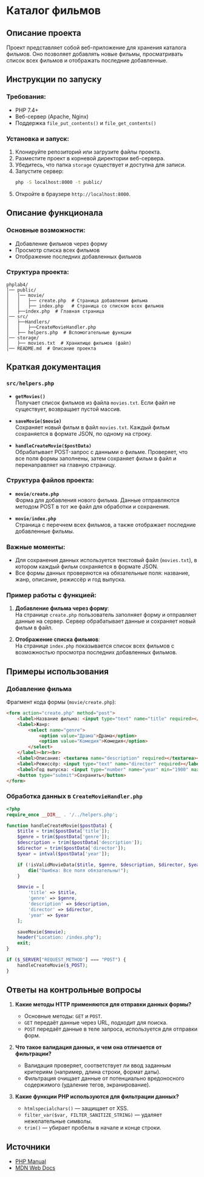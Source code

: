 # Каталог фильмов

## Описание проекта  
Проект представляет собой веб-приложение для хранения каталога фильмов. Оно позволяет добавлять новые фильмы, просматривать список всех фильмов и отображать последние добавленные.

## Инструкции по запуску  

### Требования:  
- PHP 7.4+  
- Веб-сервер (Apache, Nginx)  
- Поддержка `file_put_contents()` и `file_get_contents()`

### Установка и запуск:  
1. Клонируйте репозиторий или загрузите файлы проекта.  
2. Разместите проект в корневой директории веб-сервера.  
3. Убедитесь, что папка `storage` существует и доступна для записи.  
4. Запустите сервер:  
   ```sh
   php -S localhost:8000 -t public/
   ```
5. Откройте в браузере `http://localhost:8000`.

## Описание функционала  

### Основные возможности:  
- Добавление фильмов через форму  
- Просмотр списка всех фильмов  
- Отображение последних добавленных фильмов  

### Структура проекта:  
```
phplab4/
│── public/
│   │── movie/
│   │   ├── create.php  # Страница добавления фильма
│   │   ├── index.php   # Страница со списком всех фильмов
│   ├──index.php  # Главная страница
│── src/
│   ├──Handlers/
│   │   ├──CreateMovieHandler.php
│   ├── helpers.php  # Вспомогательные функции
│── storage/
│   ├── movies.txt  # Хранилище фильмов (файл)
│── README.md  # Описание проекта
```

## Краткая документация  

### `src/helpers.php`

- **`getMovies()`**  
  Получает список фильмов из файла `movies.txt`. Если файл не существует, возвращает пустой массив.

- **`saveMovie($movie)`**  
  Сохраняет новый фильм в файл `movies.txt`. Каждый фильм сохраняется в формате JSON, по одному на строку.

- **`handleCreateMovie($postData)`**  
  Обрабатывает POST-запрос с данными о фильме. Проверяет, что все поля формы заполнены, затем сохраняет фильм в файл и перенаправляет на главную страницу.

### Структура файлов проекта:

- **`movie/create.php`**  
  Форма для добавления нового фильма. Данные отправляются методом POST в тот же файл для обработки и сохранения.

- **`movie/index.php`**  
  Страница с перечнем всех фильмов, а также отображает последние добавленные фильмы.

### Важные моменты:

- Для сохранения данных используется текстовый файл (`movies.txt`), в котором каждый фильм сохраняется в формате JSON.  
- Все формы данных проверяются на обязательные поля: название, жанр, описание, режиссёр и год выпуска.

### Пример работы с функцией:

1. **Добавление фильма через форму**:  
   На странице `create.php` пользователь заполняет форму и отправляет данные на сервер. Сервер обрабатывает данные и сохраняет новый фильм в файл.

2. **Отображение списка фильмов**:  
   На странице `index.php` показывается список всех фильмов с возможностью просмотра последних добавленных фильмов.


## Примеры использования  

### Добавление фильма  
Фрагмент кода формы (`movie/create.php`):  
```html
<form action="create.php" method="post">
    <label>Название фильма: <input type="text" name="title" required></label><br><br>
    <label>Жанр:
        <select name="genre">
            <option value="Драма">Драма</option>
            <option value="Комедия">Комедия</option>
        </select>
    </label><br><br>
    <label>Описание: <textarea name="description" required></textarea></label><br><br>
    <label>Режиссёр: <input type="text" name="director" required></label><br><br>
    <label>Год выпуска: <input type="number" name="year" min="1900" max="<?= date('Y') ?>" required></label><br><br>
    <button type="submit">Сохранить</button>
</form>
```

### Обработка данных в `CreateMovieHandler.php`  
```php
<?php
require_once __DIR__ . '/../helpers.php';

function handleCreateMovie($postData) {
    $title = trim($postData['title']);
    $genre = trim($postData['genre']);
    $description = trim($postData['description']);
    $director = trim($postData['director']);
    $year = intval($postData['year']);

    if (!isValidMovieData($title, $genre, $description, $director, $year)) {
        die("Ошибка: Все поля обязательны!");
    }

    $movie = [
        'title' => $title,
        'genre' => $genre,
        'description' => $description,
        'director' => $director,
        'year' => $year
    ];

    saveMovie($movie);
    header("Location: /index.php");
    exit;
}

if ($_SERVER["REQUEST_METHOD"] === "POST") {
    handleCreateMovie($_POST);
}


```

## Ответы на контрольные вопросы  

1. **Какие методы HTTP применяются для отправки данных формы?**  
   - Основные методы: `GET` и `POST`.  
   - `GET` передаёт данные через URL, подходит для поиска.  
   - `POST` передаёт данные в теле запроса, используется для отправки форм.

2. **Что такое валидация данных, и чем она отличается от фильтрации?**  
   - Валидация проверяет, соответствует ли ввод заданным критериям (например, длина строки, формат даты).  
   - Фильтрация очищает данные от потенциально вредоносного содержимого (удаление тегов, экранирование).

3. **Какие функции PHP используются для фильтрации данных?**  
   - `htmlspecialchars()` — защищает от XSS.  
   - `filter_var($var, FILTER_SANITIZE_STRING)` — удаляет нежелательные символы.  
   - `trim()` — убирает пробелы в начале и конце строки.

## Источники  
- [PHP Manual](https://www.php.net/manual/)  
- [MDN Web Docs](https://developer.mozilla.org/)